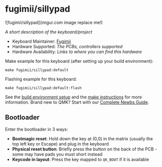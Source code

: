 # fugimii/sillypad

![fugimii/sillypad](imgur.com image replace me!)

*A short description of the keyboard/project*

* Keyboard Maintainer: [Fugimii](https://github.com/Fugimii)
* Hardware Supported: *The PCBs, controllers supported*
* Hardware Availability: *Links to where you can find this hardware*

Make example for this keyboard (after setting up your build environment):

    make fugimii/sillypad:default

Flashing example for this keyboard:

    make fugimii/sillypad:default:flash

See the [build environment setup](https://docs.qmk.fm/#/getting_started_build_tools) and the [make instructions](https://docs.qmk.fm/#/getting_started_make_guide) for more information. Brand new to QMK? Start with our [Complete Newbs Guide](https://docs.qmk.fm/#/newbs).

## Bootloader

Enter the bootloader in 3 ways:

* **Bootmagic reset**: Hold down the key at (0,0) in the matrix (usually the top left key or Escape) and plug in the keyboard
* **Physical reset button**: Briefly press the button on the back of the PCB - some may have pads you must short instead
* **Keycode in layout**: Press the key mapped to `QK_BOOT` if it is available
